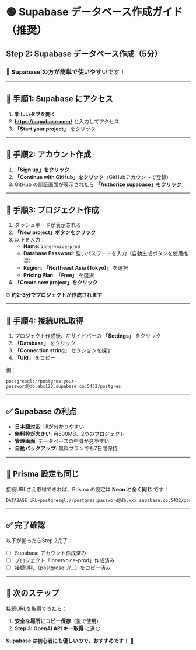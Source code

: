 # 🟢 Supabase データベース作成ガイド（推奨）

## Step 2: Supabase データベース作成（5分）

### 🌟 Supabase の方が簡単で使いやすいです！

---

## 📱 手順1: Supabase にアクセス

1. **新しいタブを開く**
2. **https://supabase.com/** と入力してアクセス
3. **「Start your project」** をクリック

---

## 📱 手順2: アカウント作成

1. **「Sign up」をクリック**
2. **「Continue with GitHub」をクリック**（GitHubアカウントで登録）
3. GitHub の認証画面が表示されたら **「Authorize supabase」をクリック**

---

## 📱 手順3: プロジェクト作成

1. ダッシュボードが表示される
2. **「New project」ボタンをクリック**
3. 以下を入力：
   - **Name**: `innervoice-prod`
   - **Database Password**: 強いパスワードを入力（自動生成ボタンを使用推奨）
   - **Region**: **「Northeast Asia (Tokyo)」** を選択
   - **Pricing Plan**: **「Free」** を選択
4. **「Create new project」をクリック**

⏰ **約2-3分でプロジェクトが作成されます**

---

## 📱 手順4: 接続URL取得

1. プロジェクト作成後、左サイドバーの **「Settings」** をクリック
2. **「Database」** をクリック
3. **「Connection string」** セクションを探す
4. **「URI」** をコピー

例：
```
postgresql://postgres:your-password@db.abc123.supabase.co:5432/postgres
```

---

## ✅ Supabase の利点

- **日本語対応**: UIが分かりやすい
- **無料枠が大きい**: 月500MB、2つのプロジェクト
- **管理画面**: データベースの中身が見やすい
- **自動バックアップ**: 無料プランでも7日間保持

---

## 🔧 Prisma 設定も同じ

接続URLさえ取得できれば、Prisma の設定は **Neon と全く同じ** です：

```env
DATABASE_URL=postgresql://postgres:password@db.xxx.supabase.co:5432/postgres
```

---

## ✅ 完了確認

以下が揃ったらStep 2完了：
- [ ] Supabase アカウント作成済み
- [ ] プロジェクト「innervoice-prod」作成済み
- [ ] 接続URL（postgresql://...）をコピー済み

---

## 🚀 次のステップ

接続URLを取得できたら：
1. **安全な場所にコピー保存**（後で使用）
2. **Step 3: OpenAI API キー取得** に進む

**Supabase は初心者にも優しいので、おすすめです！** 🎉
